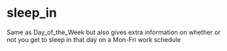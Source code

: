 # sleep_in
Same as Day_of_the_Week but also gives extra information on whether or not you get to sleep in that day on a Mon-Fri work schedule

